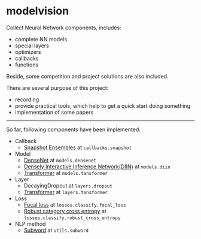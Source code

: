 # modelvision

Collect Neural Network components, includes:

- complete NN models
- special layers
- optimizers
- callbacks
- functions

Beside, some competition and project solutions are also included.

There are several purpose of this project:

- recording
- provide practical tools, which help to get a quick start doing something
- implementation of some papers

---

So far, following components have been implemented:

- Callback
    - [Snapshot Ensembles](https://arxiv.org/abs/1704.00109) at `callbacks.snapshot`
- Model
    - [DenseNet](https://arxiv.org/abs/1608.06993) at `models.densenet`
    - [Densely Interactive Inference Network(DIIN)](https://openreview.net/forum?id=r1dHXnH6-&noteId=r1dHXnH6-) at `models.diin`
    - [Transformer](https://arxiv.org/abs/1706.03762) at `models.tansformer`
- Layer
    - DecayingDropout at `layers.dropout`
    - [Transformer](https://arxiv.org/abs/1706.03762) at `layers.tansformer`
- Loss
    - [Focal loss](https://arxiv.org/abs/1708.02002) at `losses.classify.focal_loss`
    - [Robust category cross entropy](https://kexue.fm/archives/4493) at `losses.classify.robust_cross_entropy`
- NLP method
    - [Subword](http://arxiv.org/abs/1508.07909) at `utils.subword`